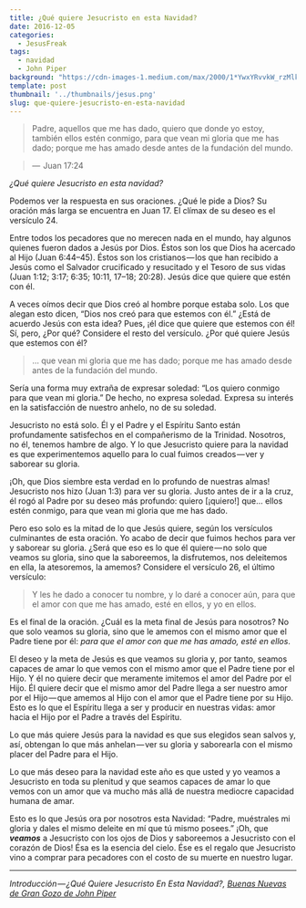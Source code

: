 ```yaml
---
title: ¿Qué quiere Jesucristo en esta Navidad?
date: 2016-12-05
categories:
  - JesusFreak
tags:
  - navidad
  - John Piper
background: "https://cdn-images-1.medium.com/max/2000/1*YwxYRvvkW_rzMlkbAOFbCQ.jpeg"
template: post
thumbnail: '../thumbnails/jesus.png'
slug: que-quiere-jesucristo-en-esta-navidad
---
```


> Padre, aquellos que me has dado, quiero que donde yo estoy, también ellos estén conmigo, para que vean mi gloria que me has dado; porque me has amado desde antes de la fundación del mundo.

> —  Juan 17:24

*¿Qué quiere Jesucristo en esta navidad?*

Podemos ver la respuesta en sus oraciones. ¿Qué le pide a Dios? Su oración más larga se encuentra en Juan 17. El clímax de su deseo es el versículo 24.

Entre todos los pecadores que no merecen nada en el mundo, hay algunos quienes fueron dados a Jesús por Dios. Éstos son los que Dios ha acercado al Hijo (Juan 6:44–45). Éstos son los cristianos — los que han recibido a Jesús como el Salvador crucificado y resucitado y el Tesoro de sus vidas (Juan 1:12; 3:17; 6:35; 10:11, 17–18; 20:28). Jesús dice que quiere que estén con él.

A veces oímos decir que Dios creó al hombre porque estaba solo. Los que alegan esto dicen, “Dios nos creó para que estemos con él.” ¿Está de acuerdo Jesús con esta idea? Pues, ¡él dice que quiere que estemos con él! Sí, pero, ¿Por qué? Considere el resto del versículo. ¿Por qué quiere Jesús que estemos con él?

> … que vean mi gloria que me has dado; porque me has amado desde antes de la fundación del mundo.

Sería una forma muy extraña de expresar soledad: “Los quiero conmigo para que vean mi gloria.” De hecho, no expresa soledad. Expresa su interés en la satisfacción de nuestro anhelo, no de su soledad.

Jesucristo no está solo. Él y el Padre y el Espíritu Santo están profundamente satisfechos en el compañerismo de la Trinidad. Nosotros, no él, tenemos hambre de algo. Y lo que Jesucristo quiere para la navidad es que experimentemos aquello para lo cual fuimos creados — ver y saborear su gloria.

¡Oh, que Dios siembre esta verdad en lo profundo de nuestras almas! Jesucristo nos hizo (Juan 1:3) para ver su gloria. Justo antes de ir a la cruz, él rogó al Padre por su deseo más profundo: quiero [¡quiero!] que… ellos estén conmigo, para que vean mi gloria que me has dado.

Pero eso solo es la mitad de lo que Jesús quiere, según los versículos culminantes de esta oración. Yo acabo de decir que fuimos hechos para ver y saborear su gloria. ¿Será que eso es lo que él quiere — no solo que veamos su gloria, sino que la saboreemos, la disfrutemos, nos deleitemos en ella, la atesoremos, la amemos? Considere el versículo 26, el último versículo:

> Y les he dado a conocer tu nombre, y lo daré a conocer aún, para que el amor con que me has amado, esté en ellos, y yo en ellos.

Es el final de la oración. ¿Cuál es la meta final de Jesús para nosotros? No que solo veamos su gloria, sino que le amemos con el mismo amor que el Padre tiene por él: *para que el amor con que me has amado, esté en ellos*.

El deseo y la meta de Jesús es que veamos su gloria y, por tanto, seamos capaces de amar lo que vemos con el mismo amor que el Padre tiene por el Hijo. Y él no quiere decir que meramente imitemos el amor del Padre por el Hijo. Él quiere decir que el mismo amor del Padre llega a ser nuestro amor por el Hijo — que amemos al Hijo con el amor que el Padre tiene por su Hijo. Esto es lo que el Espíritu llega a ser y producir en nuestras vidas: amor hacia el Hijo por el Padre a través del Espíritu.

Lo que más quiere Jesús para la navidad es que sus elegidos sean salvos y, así, obtengan lo que más anhelan — ver su gloria y saborearla con el mismo placer del Padre para el Hijo.

Lo que más deseo para la navidad este año es que usted y yo veamos a Jesucristo en toda su plenitud y que seamos capaces de amar lo que vemos con un amor que va mucho más allá de nuestra mediocre capacidad humana de amar.

Esto es lo que Jesús ora por nosotros esta Navidad: “Padre, muéstrales mi gloria y dales el mismo deleite en mí que tú mismo posees.” ¡Oh, que **_veamos_** a Jesucristo con los ojos de Dios y saboreemos a Jesucristo con el corazón de Dios! Ésa es la esencia del cielo. Ése es el regalo que Jesucristo vino a comprar para pecadores con el costo de su muerte en nuestro lugar.

* * *

_Introducción — ¿Qué Quiere Jesucristo En Esta Navidad?, [Buenas Nuevas de Gran Gozo de John Piper](http://cdn.desiringgod.org/website_uploads/documents/books-content/Good-News-Great-Joy-Spanish.pdf)_
